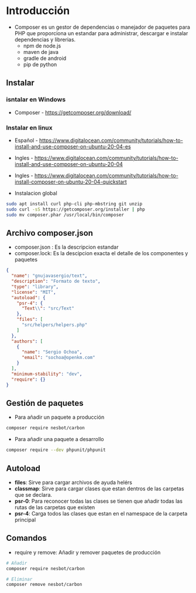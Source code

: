 # Introducción
- Composer es un gestor de dependencias o manejador de paquetes para PHP que
proporciona un estandar para administrar, descargar e instalar dependencias
  y librerias.
    - npm de node.js
    - maven de java
    - gradle de android
    - pip de python

## Instalar
### isntalar en Windows
- Composer - https://getcomposer.org/download/

### Instalar en linux

- Español - https://www.digitalocean.com/community/tutorials/how-to-install-and-use-composer-on-ubuntu-20-04-es
- Ingles - https://www.digitalocean.com/community/tutorials/how-to-install-and-use-composer-on-ubuntu-20-04
- Ingles - https://www.digitalocean.com/community/tutorials/how-to-install-composer-on-ubuntu-20-04-quickstart

- Instalacion global
```bash
sudo apt install curl php-cli php-mbstring git unzip
sudo curl -sS https://getcomposer.org/installer | php
sudo mv composer.phar /usr/local/bin/composer
```

## Archivo composer.json
- composer.json : Es la descripcion estandar
- composer.lock: Es la descipcion exacta el detalle de los componentes y paquetes

```json
{
  "name": "gnujavasergio/text",
  "description": "Formato de texto",
  "type": "library",
  "license": "MIT",
  "autoload": {
    "psr-4": {
      "Text\\": "src/Text"
    },
    "files": [
      "src/helpers/helpers.php"
    ]
  },
  "authors": [
    {
      "name": "Sergio Ochoa",
      "email": "sochoa@openkm.com"
    }
  ],
  "minimum-stability": "dev",
  "require": {}
}
```

## Gestión de paquetes
- Para añadir un paquete a producción
```bash
composer require nesbot/carbon
```
- Para añadir una paquete a desarrollo
```bash
composer require --dev phpunit/phpunit
```

## Autoload
- **files**: Sirve para cargar archivos de ayuda helérs
- **classmap**: Sirve para cargar clases que estan dentros de las carpetas que se declara.
- **psr-0**: Para reconocer todas las clases se tienen que añadir todas las rutas de
  las carpetas que existen
- **psr-4**: Carga todos las clases que estan en el namespace de la carpeta principal

## Comandos

 - require y remove: Añadir y remover paquetes de producción

```bash
# Añadir
composer require nesbot/carbon

# Eliminar
composer remove nesbot/carbon
```
